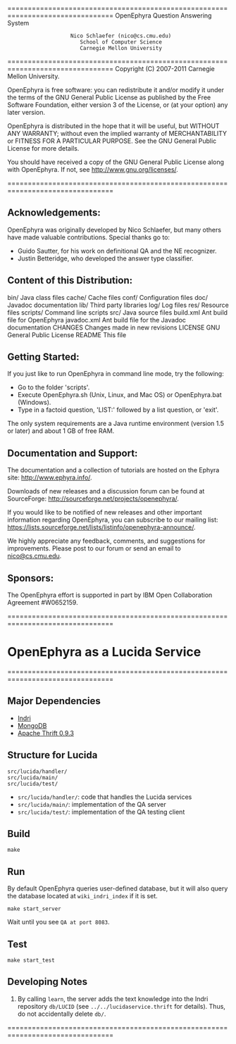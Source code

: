 ================================================================================
                      OpenEphyra Question Answering System

                        Nico Schlaefer (nico@cs.cmu.edu)
                           School of Computer Science
                           Carnegie Mellon University
================================================================================
Copyright (C) 2007-2011 Carnegie Mellon University.

OpenEphyra is free software: you can redistribute it and/or modify it under the
terms of the GNU General Public License as published by the Free Software
Foundation, either version 3 of the License, or (at your option) any later
version.

OpenEphyra is distributed in the hope that it will be useful, but WITHOUT ANY
WARRANTY; without even the implied warranty of MERCHANTABILITY or FITNESS FOR A
PARTICULAR PURPOSE. See the GNU General Public License for more details.

You should have received a copy of the GNU General Public License along with 
OpenEphyra. If not, see <http://www.gnu.org/licenses/>.

================================================================================

Acknowledgements:
-----------------

OpenEphyra was originally developed by Nico Schlaefer, but many others have made
valuable contributions. Special thanks go to:

- Guido Sautter, for his work on definitional QA and the NE recognizer.
- Justin Betteridge, who developed the answer type classifier.

Content of this Distribution:
-----------------------------

bin/           Java class files
cache/         Cache files
conf/          Configuration files
doc/           Javadoc documentation
lib/           Third party libraries
log/           Log files
res/           Resource files
scripts/       Command line scripts
src/           Java source files
build.xml      Ant build file for OpenEphyra
javadoc.xml    Ant build file for the Javadoc documentation
CHANGES        Changes made in new revisions
LICENSE        GNU General Public License
README         This file

Getting Started:
----------------

If you just like to run OpenEphyra in command line mode, try the following:

- Go to the folder 'scripts'.
- Execute OpenEphyra.sh (Unix, Linux, and Mac OS) or OpenEphyra.bat (Windows).
- Type in a factoid question, 'LIST:' followed by a list question, or 'exit'.

The only system requirements are a Java runtime environment (version 1.5 or
later) and about 1 GB of free RAM.

Documentation and Support:
--------------------------

The documentation and a collection of tutorials are hosted on the Ephyra site:
<http://www.ephyra.info/>.

Downloads of new releases and a discussion forum can be found at SourceForge:
<http://sourceforge.net/projects/openephyra/>.

If you would like to be notified of new releases and other important information
regarding OpenEphyra, you can subscribe to our mailing list:
<https://lists.sourceforge.net/lists/listinfo/openephyra-announce/>.

We highly appreciate any feedback, comments, and suggestions for improvements.
Please post to our forum or send an email to nico@cs.cmu.edu.

Sponsors:
---------

The OpenEphyra effort is supported in part by IBM Open Collaboration Agreement
\#W0652159.

================================================================================

# OpenEphyra as a Lucida Service

================================================================================

## Major Dependencies

- [Indri](https://sourceforge.net/projects/lemur/)
- [MongoDB](https://www.mongodb.com/)
- [Apache Thrift 0.9.3](https://thrift.apache.org/)

## Structure for Lucida

```
src/lucida/handler/
src/lucida/main/
src/lucida/test/
```

- `src/lucida/handler/`: code that handles the Lucida services
- `src/lucida/main/`: implementation of the QA server
- `src/lucida/test/`: implementation of the QA testing client

## Build

```
make
```

## Run

By default OpenEphyra queries user-defined database, 
but it will also query the database located at `wiki_indri_index` if it is set.

```
make start_server
```

Wait until you see `QA at port 8083`.

## Test

```
make start_test
```

## Developing Notes

1. By calling `learn`, the server adds the text knowledge into the Indri repository `db/LUCID`
(see `../../lucidaservice.thrift` for details). Thus, do not accidentally delete `db/`.

================================================================================
